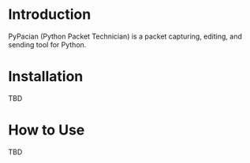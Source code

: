 # Introduction
PyPacian (Python Packet Technician) is a packet capturing, editing, and sending tool for Python.

# Installation
TBD

# How to Use
TBD